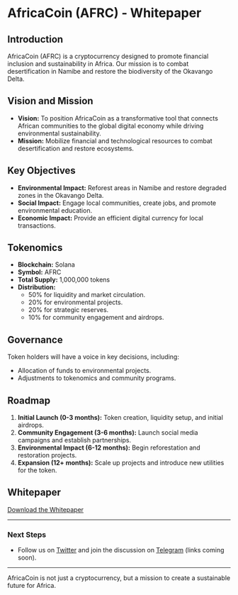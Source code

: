 
# AfricaCoin (AFRC) - Whitepaper

## Introduction
AfricaCoin (AFRC) is a cryptocurrency designed to promote financial inclusion and sustainability in Africa. Our mission is to combat desertification in Namibe and restore the biodiversity of the Okavango Delta.

## Vision and Mission
- **Vision:** To position AfricaCoin as a transformative tool that connects African communities to the global digital economy while driving environmental sustainability.
- **Mission:** Mobilize financial and technological resources to combat desertification and restore ecosystems.

## Key Objectives
- **Environmental Impact:** Reforest areas in Namibe and restore degraded zones in the Okavango Delta.
- **Social Impact:** Engage local communities, create jobs, and promote environmental education.
- **Economic Impact:** Provide an efficient digital currency for local transactions.

## Tokenomics
- **Blockchain:** Solana
- **Symbol:** AFRC
- **Total Supply:** 1,000,000 tokens
- **Distribution:**
  - 50% for liquidity and market circulation.
  - 20% for environmental projects.
  - 20% for strategic reserves.
  - 10% for community engagement and airdrops.

## Governance
Token holders will have a voice in key decisions, including:
- Allocation of funds to environmental projects.
- Adjustments to tokenomics and community programs.

## Roadmap
1. **Initial Launch (0-3 months):** Token creation, liquidity setup, and initial airdrops.
2. **Community Engagement (3-6 months):** Launch social media campaigns and establish partnerships.
3. **Environmental Impact (6-12 months):** Begin reforestation and restoration projects.
4. **Expansion (12+ months):** Scale up projects and introduce new utilities for the token.

## Whitepaper
[Download the Whitepaper](./AfricaCoin_Whitepaper.pdf)

---

### **Next Steps**
- Follow us on [Twitter](#) and join the discussion on [Telegram](#) (links coming soon).

---

AfricaCoin is not just a cryptocurrency, but a mission to create a sustainable future for Africa.
